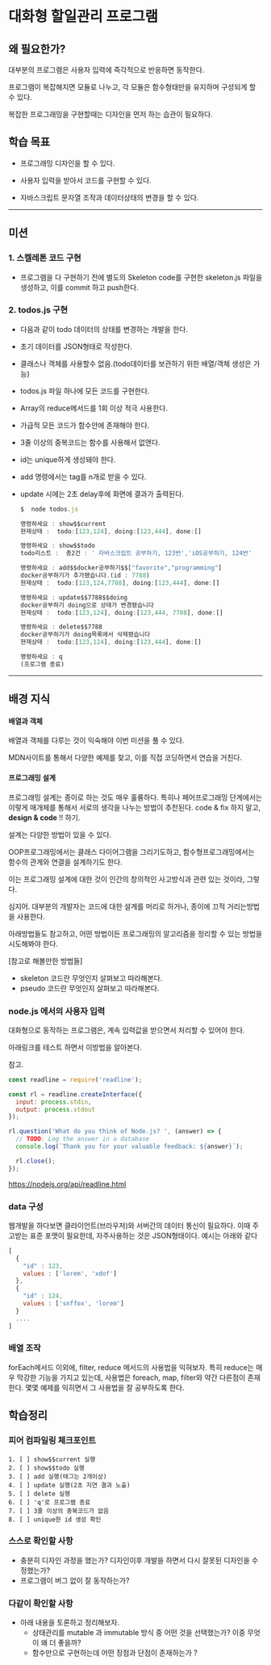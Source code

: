 # 대화형 할일관리 프로그램

## 왜 필요한가?
대부분의 프로그램은 사용자 입력에 즉각적으로 반응하면 동작한다. 

프로그램이 복잡해지면 모듈로 나누고,  각 모듈은 함수형태만을 유지하며 구성되게 할 수 있다.

복잡한 프로그래밍을 구현할때는 디자인을 먼저 하는 습관이 필요하다. 




## 학습 목표
- 프로그래밍 디자인을 할 수 있다.

- 사용자 입력을 받아서 코드를 구현할 수 있다.

- 자바스크립트 문자열 조작과 데이터상태의 변경을 할 수 있다.





------

## 미션

### 1. 스켈레톤 코드 구현

- 프로그램을 다 구현하기 전에 별도의 Skeleton code를 구현한 skeleton.js 파일을 생성하고, 이를 commit 하고 push한다.



### 2. todos.js 구현

- 다음과 같이 todo 데이터의 상태를 변경하는 개발을 한다.
- 초기 데이터를 JSON형태로 작성한다. 
- 클래스나 객체를 사용할수 없음.(todo데이터를 보관하기 위한 배열/객체 생성은 가능)
- todos.js 파일 하나에 모든 코드를 구현한다.
- Array의 reduce메서드를 1회 이상 적극 사용한다.
- 가급적 모든 코드가 함수안에 존재해야 한다.
- 3줄 이상의 중복코드는 함수를 사용해서 없앤다.
- id는 unique하게 생성돼야 한다.
- add 명령에서는 tag를 n개로 받을 수 있다.
- update 시에는 2초 delay후에 화면에 결과가 출력된다.


  ```javascript
  $  node todos.js
  
  명령하세요 : show$$current
  현재상태 :  todo:[123,124], doing:[123,444], done:[]
  
  명령하세요 : show$$todo
  todo리스트 :  총2건 : ' 자바스크립트 공부하기, 123번','iOS공부하기, 124번'
  
  명령하세요 : add$$docker공부하기$$["favorite","programming"]
  docker공부하기가 추가됐습니다.(id : 7788)
  현재상태 :  todo:[123,124,7788], doing:[123,444], done:[]
  
  명령하세요 : update$$7788$$doing
  docker공부하기 doing으로 상태가 변경됐습니다
  현재상태 :  todo:[123,124], doing:[123,444, 7788], done:[]
  
  명령하세요 : delete$$7788
  docker공부하기가 doing목록에서 삭제됐습니다
  현재상태 :  todo:[123,124], doing:[123,444], done:[]

  명령하세요 : q
  (프로그램 종료)
  
  ```



-----

## 배경 지식



#### 배열과 객체

배열과 객체를 다루는 것이 익숙해야 이번 미션을 풀 수 있다. 

MDN사이트를 통해서 다양한 예제를 찾고, 이를 직접 코딩하면서 연습을 거친다. 



#### 프로그래밍 설계

프로그래밍 설계는 종이로 하는 것도 매우 훌륭하다. 특히나 페어프로그래밍 단계에서는 이렇게 매개체를 통해서 서로의 생각을 나누는 방법이 추천된다. code & fix 하지 말고, **design & code** !! 하기. 



설계는 다양한 방법이 있을 수 있다.

 OOP프로그래밍에서는 클래스 다이어그램을 그리기도하고, 함수형프로그래밍에서는 함수의 관계와 연결을 설계하기도 한다. 

이는 프로그래밍 설계에 대한 것이 인간의 창의적인 사고방식과 관련 있는 것이라, 그렇다. 

심지어. 대부분의 개발자는 코드에 대한 설계를 머리로 하거나, 종이에 끄적 거리는방법을 사용한다. 



아래방법들도 참고하고, 어떤 방법이든 프로그래밍의 알고리즘을 정리할 수 있는 방법을 시도해봐야 한다. 



[참고로 해볼만한 방법들]

- skeleton 코드란 무엇인지 살펴보고 따라해본다.
- pseudo 코드란 무엇인지 살펴보고 따라해본다.



### node.js 에서의 사용자 입력

대화형으로 동작하는 프로그램은, 계속 입력값을 받으면서 처리할 수 있어야 한다.

아래링크를 테스트 하면서 이방법을 알아본다.

참고.

```javascript
const readline = require('readline');

const rl = readline.createInterface({
  input: process.stdin,
  output: process.stdout
});

rl.question('What do you think of Node.js? ', (answer) => {
  // TODO: Log the answer in a database
  console.log(`Thank you for your valuable feedback: ${answer}`);

  rl.close();
});
```

<https://nodejs.org/api/readline.html>


### data 구성

웹개발을 하다보면 클라이언트(브라우저)와 서버간의 데이터 통신이 필요하다. 
이때 주고받는 표준 포맷이 필요한데, 자주사용하는 것은 JSON형태이다. 
예시는 아래와 같다

```javascript
[
  {
    "id" : 123,
    values : ['lorem', 'xdof']
  },
  {
    "id" : 124,
    values : ['snffox', 'lorem']
  }
  ....
]
```

### 배열 조작
forEach메서드 이외에, filter, reduce 메서드의 사용법을 익혀보자.
특히 reduce는 매우 막강한 기능을 가지고 있는데, 사용법은 foreach, map, filter와 약간 다른점이 존재한다.
몇몇 예제를 익히면서 그 사용법을 잘 공부하도록 한다.


## 학습정리

### 피어 컴파일링 체크포인트

```
1. [ ] show$$current 실행
2. [ ] show$$todo 실행 
3. [ ] add 실행(태그는 2개이상)
4. [ ] update 실행(2초 지연 결과 노출)
5. [ ] delete 실행 
6. [ ] 'q'로 프로그램 종료
7. [ ] 3줄 이상의 중복코드가 없음
8. [ ] unique한 id 생성 확인
```

### 스스로 확인할 사항
- 충분히 디자인 과정을 했는가? 디자인이후 개발을 하면서 다시 잘못된 디자인을 수정했는가? 
- 프로그램이 버그 없이 잘 동작하는가? 



### 다같이 확인할 사항
- 아래 내용을 토론하고 정리해보자.
  - 상태관리를 mutable 과 immutable 방식 중 어떤 것을 선택했는가? 이중 무엇이 왜 더 좋을까? 
  - 함수만으로 구현하는데 어떤 장점과 단점이 존재하는가 ? 
